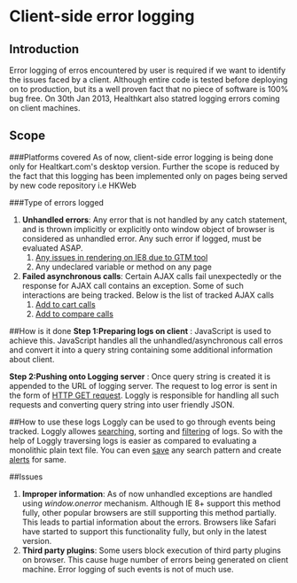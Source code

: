 Client-side error logging
===

Introduction
---
Error logging of erros encountered by user is required if we want to identify the issues faced by a client. Although entire code is tested before deploying on to production, but its a well proven fact that no piece of software is 100% bug free. On 30th Jan 2013, Healthkart also statred logging errors coming on client machines.

Scope
---
###Platforms covered
As of now, client-side error logging is being done only for Healtkart.com's desktop version. Further the scope is reduced by the fact that this logging has been implemented only on pages being served by new code repository i.e HKWeb

###Type of errors logged
1. **Unhandled errors**: Any error that is not handled by any catch statement, and is thrown implicitly or explicitly onto window object of browser is considered as unhandled error. Any such error if logged, must be evaluated ASAP.
	1. [Any issues in rendering on IE8 due to GTM tool](https://healthkart.loggly.com/search#terms=json.error%3A%22HTML%20Parsing%20Error%3A%20Unable%20to%20modify%20the%20parent%20container%20element%20before%20the%20child%20element%20is%20closed%20(KB927917)%22&from=-1d&until=now&source_group=)
	2. Any undeclared variable or method on any page
2. **Failed asynchronous calls**: Certain AJAX calls fail unexpectedly or the response for AJAX call contains an exception. Some of such interactions are being tracked. Below is the list of tracked AJAX calls
	1. [Add to cart calls](https://healthkart.loggly.com/search#terms=%20json.target%3A%22%2Fapi%2Fcart%2FproductVariant%2Fadd%22&from=-1d&until=now&source_group=)
	2. [Add to compare calls](https://healthkart.loggly.com/search#terms=json.target%3A%22%2Fapi%2Fvariant%2Fcompare%2Fadd%22&from=-1d&until=now&source_group=)

##How is it done
**Step 1:Preparing logs on client** : JavaScript is used to achieve this. JavaScript handles all the unhandled/asynchronous call erros and convert it into a query string containing some additional information about client.

**Step 2:Pushing onto Logging server** : Once query string is created it is appended to the URL of logging server. The request to log error is sent in the form of [HTTP GET request](https://www.loggly.com/docs/api-sending-data/). Loggly is responsible for handling all such requests and converting query string into user friendly JSON.

##How to use these logs
Loggly can be used to go through events being tracked. Loggly allowes [searching](https://www.loggly.com/docs/search-overview/), sorting and [filtering](https://www.loggly.com/docs/search-query-language/) of logs. So with the help of Loggly traversing logs is easier as compared to evaluating a monolithic plain text file. You can even [save](https://www.loggly.com/docs/saved-searches/) any search pattern and create [alerts](https://www.loggly.com/docs/adding-alerts/) for same.

##Issues
1. **Improper information**: As of now unhandled exceptions are handled using _window.onerror_ mechanism. Although IE 8+ support this method fully, other popular browsers are still supporting this method partially. This leads to partial information about the errors. Browsers like Safari have started to support this functionality fully, but only in the latest version.
2. **Third party plugins**: Some users block execution of third party plugins on browser. This cause huge number of errors being generated on client machine. Error logging of such events is not of much use.
